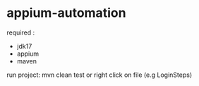 # appium-automation

required :
- jdk17
- appium
- maven

run project:
mvn clean test or right click on file (e.g LoginSteps)
